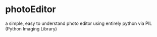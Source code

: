 # photoEditor
a simple, easy to understand photo editor using entirely python via PIL (Python Imaging Library)
